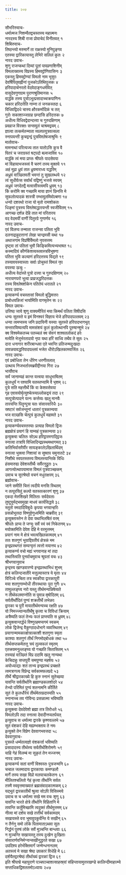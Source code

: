 ```yaml
---
title: २०७

---
```

सौभरिरुवाच-  
धर्मात्मज निशम्यैतद्वचस्तस्य महात्मनः  
नारदस्य शिबी राजा प्रोवाचेदं विनीतवत् १  
शिबिरुवाच-  
तिष्ठन्त्यो मरुमार्गे ता राक्षस्यो मुनिपुङ्गव  
एतस्या द्वारिकायास्तु लेभिरे सलिलं कुतः २  
नारद उवाच-  
शृणु राजन्कथां दिव्यां पूतां पापप्रणाशिनीम्  
विमलाख्यस्य विप्रस्य हिमवद्द्रोणिवासिनः ३  
एकस्तु हिमवद्द्रोण्यां विमलो नाम भूसुरः  
देवर्षिपितृवह्नीनां पूजकोऽतिथिपूजकः ४  
हरिपादार्चनरतो वेदवेदाङ्गधर्मवित्  
वासुदेवगुणग्राम पुराणश्रुतिमानसः ५  
वार्द्धके तस्य पुत्रोऽभूत्प्रसादाच्चक्रपाणिनः  
चकार हरिदत्तेति नाम्ना तं जनकस्तदा ६  
विधिवद्विदधे चास्य क्षौरकर्मादिकं च तत्  
गुरोः सकाशाज्जग्राह छन्दांसि हरिदत्तकः ७  
अधीत्य विधिवद्वेदान्दत्त्वा च गुरुदक्षिणाम्  
प्रवव्राज विरक्तः सन्समूलं चाश्रमद्वयम् ८  
ज्ञात्वा तत्कर्मतन्माता व्यलपत्पुत्रवत्सला  
स्नापयन्ती कुचद्वन्द्वं पुत्रविश्लेषजाश्रुभिः ९  
मातोवाच-  
मामनाथां परित्यज्य तात यातोऽसि कुत्र वै  
पितरं च जराग्रस्तं षट्पदो बल्वजाविव १०  
वार्द्धके त्वं मया प्राप्तः श्रीपतेः पादसेवया  
मां विहायाभजस्त्वं वै चरणं तस्य मुक्तये ११  
अहं मूढा ध्रुवं तात ध्रुवमाराध्य यद्धरिम्  
अध्रुवं वाञ्छितवती भवन्तं तु सुखलब्धये १२  
त्वं सुधीर्वत्स सर्वार्थं यद्विष्णुं भजसे स्वयम्  
अध्रुवं जगदेतद्वै मत्वासीस्त्वमपि ध्रुवम् १३  
किं करोमि क्व गच्छामि माया ज्ञानं छिनत्ति मे  
सुफलोत्पादकं शास्त्री रम्भामूलमिवोल्बणा १४  
धन्यो दशरथो राजा यो मृतो रामशोकतः  
धिङ्मां पुत्रस्य विश्लेषाद्धारयन्ती स्वजीवितम् १५  
आगच्छ दर्शन्न देहि तात मां परितारय  
वद वेदमयीं वाणीं पितुरग्रे गुणार्णव १६  
नारद उवाच-  
एवं विलप्य तन्माता राजन्सा पतिता भुवि  
दलनाद्राहुदत्तानां लेखा चान्द्रमसी यथा १७  
अथाजगाम विप्रर्षिर्विमलो नृपसत्तमः  
दृष्ट्वा तां पतितां भूमौ किङ्किमित्यभ्यभाषत १८  
कस्मादियं कीर्णकेशव्यस्तवस्त्रविभूषणा  
पतिता भुवि कल्याणं हरिदत्तस्य विद्यते १९  
तस्यावयस्यास्ताः सर्वाः प्रोचुस्तं विमलं नृप  
वयस्या ऊचुः -  
अधीत्य वेदांस्ते पुत्रो दत्त्वा च गुरुदक्षिणाम् २०  
नारायणपरो भूत्वा प्राव्रजद्धरिदत्तकः  
तस्य विश्लेषशोकेन पतितेयं धरातले २१  
नारद उवाच-  
इत्याकर्ण्य वचस्तासां विमलो बुद्धिमत्तरः  
प्राबोधयन्निजां भार्यामिति वागमृतेन सः २२  
विमल उवाच-  
उत्तिष्ठ जाये शृणु वाक्यमीरितं मया किमर्थं पतिता विषीदसि  
धन्यः सुतस्ते य इमं विनश्वरं विज्ञाय भेजे हरिपादपल्लवम् २३  
धन्या त्वमप्यस्य जनि प्रदायिनी यस्याः सुतस्ते हरिपादभागभूत्  
सन्तारयिष्यत्यपि मामसंशयं कुलं कुलोत्थानपि पूरुषान्शुभे २४  
क्व विश्वमेकतच्च पतच्चलं क्व सेवनं शाश्वतलोकदं हरेः  
मत्वेति भेजुर्भरतादयो नृपा यथा हरिं साध्वि तथैव ते सुतः २५  
दारा धनागार शरीरबान्धवा एते भवन्ति प्रतिजन्मदुःखदाः  
तावन्नयावद्धरिपादपल्लवं भजेत धीरोऽखिलकामवर्जितः २६  
नारद उवाच-  
एवं प्रबोधिता तेन धीरेण धरणीतलात्  
उत्थाय निजभर्तारमब्रवीद्दीनया गिरा २७  
भार्योवाच  
सर्वं जानाम्यहं कान्त यत्त्वया साधुभाषितम्  
कुलधुर्यं न पश्यामि यतस्तप्यामि वै भृशम् २८  
पुत्रे सति महत्तीर्थे किं वा केशवसेवया  
गृह एवावयोर्मृत्युश्चेत्स्याल्लोकद्वयं तदा २९  
सत्पुत्रोत्पादने यत्नः कर्त्तव्यः खलु मानवैः  
तारयन्ति पितॄन्पुत्रा यतः संसारवारिधैः ३०  
स्रष्टारं सर्वजन्तूनां धातारं पुत्रकाम्यया  
भज वाञ्छसि चेत्पुत्रं कुलधुर्यं महामते ३१  
नारद उवाच-  
इत्याकर्ण्यवचस्तस्याः प्रत्याह विमलो द्विजः  
ब्रह्मक्षेत्रं प्रयागं हि याम्यहं पुत्रकाम्यया ३२  
इत्युक्त्वा चलितः सोऽथ हरिद्वारमगाद्द्विजः  
स्नात्वा तत्रापि विधिवदिन्द्रप्रस्थमथागमत् ३३  
कतिभिर्वासरैर्वीर सायङ्कालेऽखिलार्थिदम्  
स्नात्वा भुक्त्वा निशायां स सुष्वाप यमुनातटे ३४  
निशीथे स्वपतस्तस्य विमलस्यान्तिके विधिः  
हंसमारुह्य देवेशस्तीर्थैः सर्वैरनुद्रुतः ३५  
आगत्योत्थापयामास विमलं पुत्रवाञ्च्छकम्  
उवाच च सुरश्रेष्ठो वचनं मधुराक्षरम् ३६  
ब्रह्मोवाच-  
जाने समीतिं चित्तं त्वदीये मनसि स्थितम्  
न तत्पूरयितुं कल्पो यतस्तत्कारणं शृणु ३७  
एकदा मेरुशिखरे मिलिताः सर्वदेवताः  
तुष्टुवुर्मद्भवमुखा माधवं कार्यसिद्धये ३८  
स्तुतो स्मदादिविबुधैः कृपया भगवान्हरिः  
प्रसन्नोभूत्तदा विष्णुर्वृणुध्वमिति चाब्रवीत् ३९  
इत्युक्तास्तेन ते देवा यथाभिलषितं वरम्  
श्रीपतेः प्राप्य ते जग्मुः सर्वे स्वं स्वं निकेतनम् ४०  
मयोक्तमिति देवेश देहि मे वरमुत्तमम्  
प्रयागं नाम मे क्षेत्रं भवत्वखिलकामदम् ४१  
ततः शतगुणं भूयाद्दिवतीयं क्षेत्रकं मम  
इन्द्रप्रस्थगतं सम्यग्वृत्तं त्वत्तो मयानघ ४२  
इत्याकर्ण्य वचो मह्यं भगवानाह मां तदा  
तथास्त्विति पुनर्वाचमुवाच श्रूयतां वचः ४३  
श्रीभगवानुवाच  
इन्द्रस्य खाण्डवारण्ये इन्द्रप्रस्थाभिधं शुभम्  
क्षेत्रं कलिन्दजातीरे मत्तुल्यास्तत्र ये मृताः ४४  
विरिञ्चे रचिता तत्र स्वकीया द्वारकापुरी  
मया शतगुणाम्भोधी तीरस्थायाः पुरा गुणैः ४५  
तामुल्लङ्घ्य नरो यस्तु तीर्थमन्यन्निषेव्यते  
न तीर्थफलमाप्नोति स पुमान्न मृषोदितम् ४६  
सर्वतीर्थोदितं पुण्यं शक्रतीर्थे लभेन्नरः  
द्वारका च पुरी मायातीर्थमन्यच्च रक्षति ४७  
यो निमज्ज्यान्यतीर्थेषु कृत्वा च विविधां क्रियाम्  
अत्रैष्यति फलं तेभ्यः फलं प्राप्स्यति स ध्रुवम् ४८  
इत्युक्त्वान्तर्द्धधे विष्णुरहमप्यगमं स्वकम्  
लोकं द्विजेन्द्र वैकुण्ठादधोभागे व्यवस्थितम् ४९  
प्रयागान्मामकात्क्षेत्रात्काशी शतगुणा स्मृता  
काश्याः शतगुणं तीर्थं निगमोद्बोधकं तथा ५०  
तीर्थसप्तकमेतत्तु त्रयं तुल्यफलं स्मृतम्  
एतत्त्रयमनुल्लङ्घ्य यो गच्छति सितासितम् ५१  
तस्याहं वाञ्छितं विप्र ददामि खलु नान्यथा  
केचिदाहुः सप्तपुरी समपुण्या महर्षयः ५२  
अयोध्याद्याः शतं ताभ्य इन्द्रप्रस्थं प्रचक्षते  
त्वमत्रागत्य विप्रेन्द्र सर्वकामफलप्रदे ५३  
तीर्थे श्रीद्वारकाख्ये हि कुरु स्नानं सुतेच्छया  
यावन्ति सर्वतीर्थानि ब्रह्माण्डकलशोदरे ५४  
तेभ्यो परिमितं पुण्यं शतनामनि कीर्तिते  
सुतं ते कुलधौरेयं तीर्थमेतत्प्रदास्यति ५५  
स्नानाच्च तव गोविन्दः प्रसन्नात्मा भविष्यति  
नारद उवाच-  
इत्युक्त्वा देवदेवेशो ब्रह्मा तत्र तिरोधते ५६  
विमलोऽपि तदा स्नात्वा देवादीनप्यतर्पयत्  
इत्युवाच स धर्मात्मा द्वारके कृष्णवल्लभे ५७  
सुतं वंशकरं देहि मह्यम्भक्ताय ते नमः  
इत्युक्ते तेन विप्रेण देववागभवत्तदा ५८  
देववागुवाच-  
पुत्रस्ते धर्म्मतत्वज्ञो वंशकर्त्ता भविष्यति  
प्रसादादस्य तीर्थस्य सर्वतीर्थशिरोमणेः ५९  
याहि गेहं विलम्बं मा सुकृतं तेन मज्जनम्  
नारद उवाच-  
इत्याकर्ण्य सतां वाणीं विश्वस्तः पुत्रजन्मनि ६०  
चचाल जलमादाय द्वारकायाः कमण्डलौ  
मार्गे तस्य सखा विप्रो मलयाचलकेतनः ६१  
मीलितश्चलितो गेहं कृत्वा तीर्थानि सर्वतः  
तस्मै स्ववृत्तमाख्यातं ब्रह्मसंवादकात्मकम् ६२  
यद्भूतं द्वारकातीर्थे श्रुत्वा सोऽपि विसिस्मये  
उवाच स च धर्मात्मा सखे मम वचः शृणु ६३  
यावन्ति भारते क्षेत्रे तीर्थानि विहितानि मे  
तावन्ति कर्तुमिच्छामि त्वदुक्तं तीर्थमुत्तमम् ६४  
नीत्वा मां दर्शय सखे तत्तीर्थं सर्वकामदम्  
सखायस्ते वरा भूमावुपकुर्वन्ति ये सखीन् ६५  
न तैर्ननु समो लोके पितामाताऽथवा सुतः  
निर्द्धनं पुरुषं लोके सर्वे मुञ्चन्ति बान्धवाः ६६  
न मुञ्चन्ति सखायस्तु तस्य दुःखेन दुःखिताः  
संसारार्णवनिर्मग्नान्सखीनुद्धरते सखा ६७  
उपदिश्य हरेर्भक्तिमार्गं जन्मेन्धनानलम्  
अतस्त्वं मे सखा श्रेष्ठ उपकारं विधेहि मे ६८  
दर्शयैतद्वरश्रेष्ठं तीर्थाख्यं द्वारकां द्विज ६९  
इति श्रीपाद्मे महापुराणे पञ्चपञ्चाशत्साहस्र्यां संहिन्तायामुत्तरखण्डे कालिन्दीमाहात्म्ये सप्ताधिकद्विशततमोऽध्यायः २०७